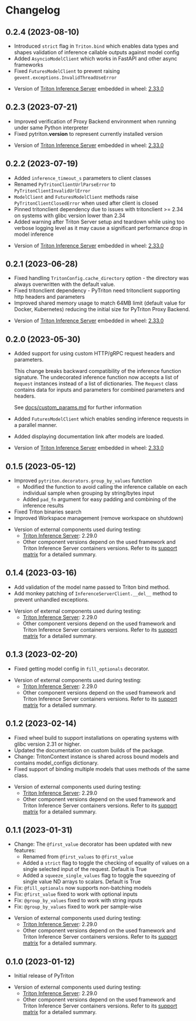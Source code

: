 <!--
Copyright (c) 2022-2023, NVIDIA CORPORATION. All rights reserved.

Licensed under the Apache License, Version 2.0 (the "License");
you may not use this file except in compliance with the License.
You may obtain a copy of the License at

    http://www.apache.org/licenses/LICENSE-2.0

Unless required by applicable law or agreed to in writing, software
distributed under the License is distributed on an "AS IS" BASIS,
WITHOUT WARRANTIES OR CONDITIONS OF ANY KIND, either express or implied.
See the License for the specific language governing permissions and
limitations under the License.
-->

# Changelog

## 0.2.4 (2023-08-10)

- Introduced `strict` flag in `Triton.bind` which enables data types and shapes validation of inference callable outputs
  against model config
- Added `AsyncioModelClient` which works in FastAPI and other async frameworks
- Fixed `FuturesModelClient` to prevent raising `gevent.exceptions.InvalidThreadUseError`

[//]: <> (put here on external component update with short summary what change or link to changelog)

- Version of [Triton Inference Server](https://github.com/triton-inference-server/) embedded in wheel: [2.33.0](https://github.com/triton-inference-server/server/releases/tag/v2.33.0)

## 0.2.3 (2023-07-21)

- Improved verification of Proxy Backend environment when running under same Python interpreter
- Fixed pytriton.__version__ to represent currently installed version

[//]: <> (put here on external component update with short summary what change or link to changelog)

- Version of [Triton Inference Server](https://github.com/triton-inference-server/) embedded in wheel: [2.33.0](https://github.com/triton-inference-server/server/releases/tag/v2.33.0)

## 0.2.2 (2023-07-19)

- Added `inference_timeout_s` parameters to client classes
- Renamed `PyTritonClientUrlParseError` to `PyTritonClientInvalidUrlError`
- `ModelClient` and `FuturesModelClient` methods raise `PyTritonClientClosedError` when used after client is closed
- Pinned tritonclient dependency due to issues with tritonclient >= 2.34 on systems with glibc version lower than 2.34
- Added warning after Triton Server setup and teardown while using too verbose logging level as it may cause a significant performance drop in model inference

[//]: <> (put here on external component update with short summary what change or link to changelog)

- Version of [Triton Inference Server](https://github.com/triton-inference-server/) embedded in wheel: [2.33.0](https://github.com/triton-inference-server/server/releases/tag/v2.33.0)

## 0.2.1 (2023-06-28)

- Fixed handling `TritonConfig.cache_directory` option - the directory was always overwritten with the default value.
- Fixed tritonclient dependency - PyTriton need tritonclient supporting http headers and parameters
- Improved shared memory usage to match 64MB limit (default value for Docker, Kubernetes) reducing the initial size for PyTriton Proxy Backend.

[//]: <> (put here on external component update with short summary what change or link to changelog)

- Version of [Triton Inference Server](https://github.com/triton-inference-server/) embedded in wheel: [2.33.0](https://github.com/triton-inference-server/server/releases/tag/v2.33.0)

## 0.2.0 (2023-05-30)

- Added support for using custom HTTP/gRPC request headers and parameters.

  This change breaks backward compatibility of the inference function signature.
  The undecorated inference function now accepts a list of `Request` instances instead
  of a list of dictionaries. The `Request` class contains data for inputs and parameters
  for combined parameters and headers.

  See [docs/custom_params.md](docs/custom_params.md) for further information

- Added `FuturesModelClient` which enables sending inference requests in a parallel manner.
- Added displaying documentation link after models are loaded.

[//]: <> (put here on external component update with short summary what change or link to changelog)

- Version of [Triton Inference Server](https://github.com/triton-inference-server/) embedded in wheel: [2.33.0](https://github.com/triton-inference-server/server/releases/tag/v2.33.0)

## 0.1.5 (2023-05-12)

- Improved `pytriton.decorators.group_by_values` function
  - Modified the function to avoid calling the inference callable on each individual sample when grouping by string/bytes input
  - Added `pad_fn` argument for easy padding and combining of the inference results
- Fixed Triton binaries search
- Improved Workspace management (remove workspace on shutdown)

[//]: <> (put here on external component update with short summary what change or link to changelog)

- Version of external components used during testing:
  - [Triton Inference Server](https://github.com/triton-inference-server/): 2.29.0
  - Other component versions depend on the used framework and Triton Inference Server containers versions.
    Refer to its [support matrix](https://docs.nvidia.com/deeplearning/frameworks/support-matrix/index.html)
    for a detailed summary.

## 0.1.4 (2023-03-16)

- Add validation of the model name passed to Triton bind method.
- Add monkey patching of `InferenceServerClient.__del__` method to prevent unhandled exceptions.

[//]: <> (put here on external component update with short summary what change or link to changelog)

- Version of external components used during testing:
  - [Triton Inference Server](https://github.com/triton-inference-server/): 2.29.0
  - Other component versions depend on the used framework and Triton Inference Server containers versions.
    Refer to its [support matrix](https://docs.nvidia.com/deeplearning/frameworks/support-matrix/index.html)
    for a detailed summary.

## 0.1.3 (2023-02-20)

- Fixed getting model config in `fill_optionals` decorator.

[//]: <> (put here on external component update with short summary what change or link to changelog)

- Version of external components used during testing:
  - [Triton Inference Server](https://github.com/triton-inference-server/): 2.29.0
  - Other component versions depend on the used framework and Triton Inference Server containers versions.
    Refer to its [support matrix](https://docs.nvidia.com/deeplearning/frameworks/support-matrix/index.html)
    for a detailed summary.

## 0.1.2 (2023-02-14)

- Fixed wheel build to support installations on operating systems with glibc version 2.31 or higher.
- Updated the documentation on custom builds of the package.
- Change: TritonContext instance is shared across bound models and contains model_configs dictionary.
- Fixed support of binding multiple models that uses methods of the same class.

[//]: <> (put here on external component update with short summary what change or link to changelog)

- Version of external components used during testing:
  - [Triton Inference Server](https://github.com/triton-inference-server/): 2.29.0
  - Other component versions depend on the used framework and Triton Inference Server containers versions.
    Refer to its [support matrix](https://docs.nvidia.com/deeplearning/frameworks/support-matrix/index.html)
    for a detailed summary.

## 0.1.1 (2023-01-31)

- Change: The `@first_value` decorator has been updated with new features:
  - Renamed from `@first_values` to `@first_value`
  - Added a `strict` flag to toggle the checking of equality of values on a single selected input of the request. Default is True
  - Added a `squeeze_single_values` flag to toggle the squeezing of single value ND arrays to scalars. Default is True
- Fix: `@fill_optionals` now supports non-batching models
- Fix: `@first_value` fixed to work with optional inputs
- Fix: `@group_by_values` fixed to work with string inputs
- Fix: `@group_by_values` fixed to work per sample-wise

[//]: <> (put here on external component update with short summary what change or link to changelog)

- Version of external components used during testing:
  - [Triton Inference Server](https://github.com/triton-inference-server/): 2.29.0
  - Other component versions depend on the used framework and Triton Inference Server containers versions.
    Refer to its [support matrix](https://docs.nvidia.com/deeplearning/frameworks/support-matrix/index.html)
    for a detailed summary.

## 0.1.0 (2023-01-12)

- Initial release of PyTriton

[//]: <> (put here on external component update with short summary what change or link to changelog)

- Version of external components used during testing:
  - [Triton Inference Server](https://github.com/triton-inference-server/): 2.29.0
  - Other component versions depend on the used framework and Triton Inference Server containers versions.
    Refer to its [support matrix](https://docs.nvidia.com/deeplearning/frameworks/support-matrix/index.html)
    for a detailed summary.
